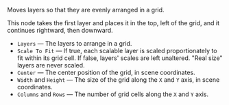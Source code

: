 Moves layers so that they are evenly arranged in a grid.

This node takes the first layer and places it in the top, left of the grid, and it continues rightward, then downward.

   - `Layers` — The layers to arrange in a grid.
   - `Scale To Fit` — If true, each scalable layer is scaled proportionately to fit within its grid cell. If false, layers' scales are left unaltered.  "Real size" layers are never scaled.
   - `Center` — The center position of the grid, in scene coordinates.
   - `Width` and `Height` — The size of the grid along the `X` and `Y` axis, in scene coordinates. 
   - `Columns` and `Rows` — The number of grid cells along the `X` and `Y` axis.

